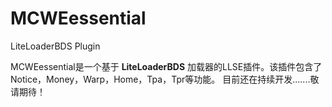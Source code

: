 # MCWEessential
LiteLoaderBDS Plugin

MCWEessential是一个基于 **LiteLoaderBDS** 加载器的LLSE插件。该插件包含了Notice，Money，Warp，Home，Tpa，Tpr等功能。
目前还在持续开发.......敬请期待！
